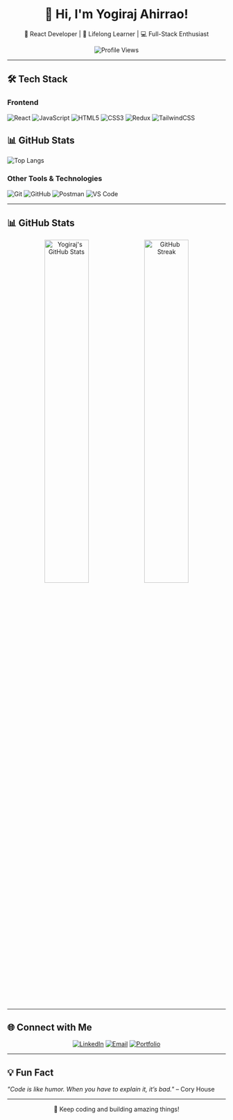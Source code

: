 <h1 align="center">👋 Hi, I'm Yogiraj Ahirrao!</h1>

<p align="center">
  🚀 React Developer | 🌟 Lifelong Learner | 💻 Full-Stack Enthusiast  
</p>

<p align="center">
  <img src="https://komarev.com/ghpvc/?username=yogirajah&label=Profile%20Views&color=brightgreen&style=flat" alt="Profile Views" />  
</p>

---

## 🛠️ Tech Stack

### **Frontend**
![React](https://img.shields.io/badge/React-61DAFB?style=for-the-badge&logo=react&logoColor=white)
![JavaScript](https://img.shields.io/badge/JavaScript-F7DF1E?style=for-the-badge&logo=javascript&logoColor=black)
![HTML5](https://img.shields.io/badge/HTML5-E34F26?style=for-the-badge&logo=html5&logoColor=white)
![CSS3](https://img.shields.io/badge/CSS3-1572B6?style=for-the-badge&logo=css3&logoColor=white)
![Redux](https://img.shields.io/badge/Redux-764ABC?style=for-the-badge&logo=redux&logoColor=white)
![TailwindCSS](https://img.shields.io/badge/TailwindCSS-06B6D4?style=for-the-badge&logo=tailwindcss&logoColor=white)

## 📊 GitHub Stats
![Top Langs](https://github-readme-stats.vercel.app/api/top-langs/?username=YogirajDAhirrao&layout=compact&theme=tokyonight)




### **Other Tools & Technologies**
![Git](https://img.shields.io/badge/Git-F05032?style=for-the-badge&logo=git&logoColor=white)
![GitHub](https://img.shields.io/badge/GitHub-181717?style=for-the-badge&logo=github&logoColor=white)
![Postman](https://img.shields.io/badge/Postman-FF6C37?style=for-the-badge&logo=postman&logoColor=white)
![VS Code](https://img.shields.io/badge/VS%20Code-007ACC?style=for-the-badge&logo=visualstudiocode&logoColor=white)

---

## 📊 GitHub Stats

<p align="center">
  <img src="https://github-readme-stats.vercel.app/api?username=yogirajdahirrao&show_icons=true&theme=radical" alt="Yogiraj's GitHub Stats" width="45%" />
  <img src="https://github-readme-streak-stats.herokuapp.com/?user=yogirajdahirrao&theme=radical" alt="GitHub Streak" width="45%" />
</p>



---

## 🌐 Connect with Me
<p align="center">
  <a href="https://linkedin.com/in/yogirajahirrao123"><img src="https://img.shields.io/badge/LinkedIn-0077B5?style=for-the-badge&logo=linkedin&logoColor=white" alt="LinkedIn"></a>
  <a href="mailto:yogirajahirrao@gmail.com"><img src="https://img.shields.io/badge/Email-D14836?style=for-the-badge&logo=gmail&logoColor=white" alt="Email"></a>
  <a href="#"><img src="https://img.shields.io/badge/Portfolio-24292E?style=for-the-badge&logo=githubpages&logoColor=white" alt="Portfolio"></a>
</p>

---

## 💡 Fun Fact
_"Code is like humor. When you have to explain it, it’s bad."_ – Cory House

---

<p align="center">
  🚀 Keep coding and building amazing things!  
</p>

